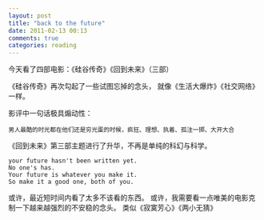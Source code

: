 ```yaml
---
layout: post
title: "back to the future"
date: 2011-02-13 00:13
comments: true
categories: reading
---
```


今天看了四部电影：《硅谷传奇》《回到未来》（三部）

《硅谷传奇》再次勾起了一些试图忘掉的念头，
就像《生活大爆炸》《社交网络》一样。

影评中一句话极具煽动性：

	男人最酷的时光都在他们还是穷光蛋的时候，疯狂、理想、执着、孤注一掷、大开大合

<!--more-->

《回到未来》第三部主题进行了升华，不再是单纯的科幻与科学。

	your future hasn't been written yet.
	No one's has.
	Your future is whatever you make it.
	So make it a good one, both of you.

或许，最近短时间内看了太多不该看的东西。
或许，我需要看一点唯美的电影克制一下越来越强烈的不安稳的念头。
类似《寂寞芳心》《两小无猜》

